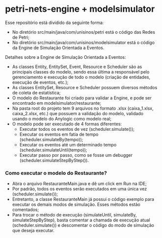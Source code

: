 # petri-nets-engine + modelsimulator

Esse repositório está dividido da seguinte forma:

- No diretório src/main/java/com/unisinos/petri está o código das Redes de Petri;
- No diretório src/main/java/com/unisinos/modelsimulator está o código da Engine de Simulação Orientada a Eventos.

Detalhes sobre a Engine de Simulação Orientada a Eventos:

- As classes Entity, EntitySet, Event, Resource e Scheduler são as principais classes do modelo, sendo essa última a responsável pelo gerenciamento e execução de todo o modelo (criação de entidades, execução de eventos, etc.);
- As classes EntitySet, Resource e Scheduler possuem diversos métodos de coleta de estatística;
- O modelo do Restaurante foi criado para validar a Engine, e pode ser encontrado em modelsimulator/restaurante;  
- Na pasta root do projeto tem 9 arquivos no formato .xlsx (caixa_1.xlsx, caixa_2.xlsx, etc.) que possuem a validação do modelo, validado usando o modelo do Anylogic como modelo real;
- O modelo pode ser executado de 4 formas diferentes:
  - Executar todos os eventos de vez (scheduler.simulate());
  - Executar os eventos em fatia de tempo (scheduler.simulateBy(tempo));  
  - Executar os eventos até um determinado tempo (scheduler.simulateUntil(tempo));
  - Executar passo por passo, como se fosse um debugger (scheduler.simulateStepByStep()).  

### Como executar o modelo do Restaurante? ###

- Abra o arquivo RestauranteMain.java e dê um click em Run na IDE;
- Por padrão, todos os eventos serão executados em uma única vez (scheduler.simulate());
- Entretanto, a classe RestauranteMain já possui o código exemplo para executar os demais modos de simulação. Esses métodos estão comentados;  
- Para trocar o método de execução (simulateUntil, simulateBy, simulateStepByStep), basta comentar a chamada de execução atual (scheduler.simulate()) e descomentar o código do modo de simulação que deseja executar.

  
